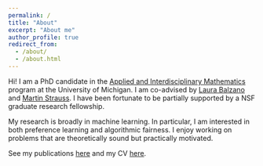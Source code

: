 ```yaml
---
permalink: /
title: "About"
excerpt: "About me"
author_profile: true
redirect_from: 
  - /about/
  - /about.html
---
```


Hi! I am a PhD candidate in the [Applied and Interdisciplinary Mathematics](https://lsa.umich.edu/math/graduates/ph-d-programs/applied-and-interdisciplinary-mathematics--aim-.html) program at the University of Michigan. I am co-advised by [Laura Balzano](http://web.eecs.umich.edu/~girasole/) and [Martin Strauss](http://web.eecs.umich.edu/~martinjs/). I have been fortunate to be partially supported by a NSF graduate research fellowship.

My research is broadly in machine learning. In particular, I am interested in both preference learning and algorithmic fairness. I enjoy working on problems that are theoretically sound but practically motivated.

See my publications [here](https://amandarg.github.io/publications/) and my CV [here](https://amandarg.github.io/cv/).
